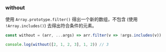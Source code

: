 ### without

使用 `Array.prototype.filter()` 得出一个新的数组，不包含 (使用 `!Array.includes()`) 去得出符合条件的元素。

```js
const without = (arr, ...args) => arr.filter(v => !args.includes(v))
```

```js
console.log(without([2, 1, 2, 3], 1, 2)) // 3
```